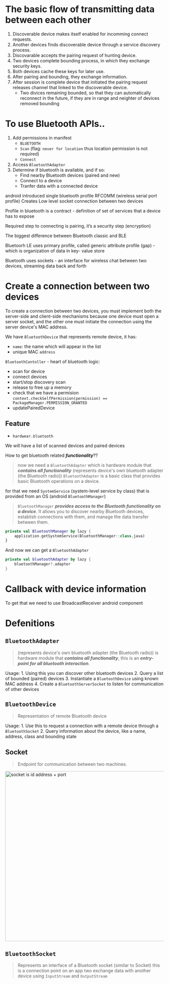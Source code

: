 # The basic flow of transmitting data between each other
1. Discoverable device makes itself enabled for incomming connect requests.  
2. Another devices finds discoverable device through a service discovery process.
3. Discovarable accepts the pairing request of hunting device.
4. Two devices complete bounding process, in which they exchange security keys.
5. Both devices cache these keys for later use.
6. After pairing and bounding, they exchange information.
7. After session is complete device that initiated the pairing request releases channel that linked to the discoverable device.
   - Two divices remaining bounded, so that they can automatically reconnect in the future, if they are in range and neighter of devices removed bounding

# To use Bluetooth APIs..
1. Add permissions in manifest
   - `BLUETOOTH`
   - `Scan` (flag: `never for location` thus location permission is not required)
   - `Connect`
2. Access `BluetoothAdapter`
3. Determine if bluetooth is available, and if so:
   - Find nearby Bluetooth devices (paired and new)
   - Connect to a device
   - Tranfer data with a connected device

android introduced single bluetooth profile RFCOMM (wireless serial port profile)
Creates Low level socket connection between two devices

Profile in bluetooth is a contract - definition of set of services that a device has to expose

Required step to connecting is pairing, it’s a security step (encryption)

The biggest difference between Bluetooth classic and BLE

Bluetoorh LE uses primary profile, called generic attribute profile (gap) - which is organization of data in key- value store

Bluetooth uses sockets - an interface for wireless chat between two devices, streaming data back and forth 


# Create a connection between two devices
To create a connection between two devices, you must implement both the server-side and client-side mechanisms because one device must open a server socket, and the other one must initiate the connection using the server device's MAC address.  

We have `BluetoothDevice` that represents remote device, it has:
- `name`: the name which will appear in the list
- unique MAC `address`

`BluetoothContoller` - heart of bluetooth logic:
- scan for device
- connect devices
- start/stop discovery scan
- release to free up a memory
- check that we have a permision `context.checkSelfPermission(permission) == PackageManager.PERMISSION_GRANTED`
- updatePairedDevice


## Feature
- `hardwear.bluetooth`

We will have a list of scanned devices and paired devices

How to get bluetooth related **_functionality_**??

> now we need a `BluetoothAdapter` which is hardware module that **_contains all functionality_** (represents device's own bluetooth adapter (the Bluetooth radio))
> `BluetoothAdapter` is a basic class that provides basic Bluetooth operations on a device.

for that we need `SystemService` (system-level service by class) that is provided from an OS (android `BluetoothManager`)
> `BluetoothManager` **_provides access to the Bluetooth functionality on a device_**. It allows you to discover nearby Bluetooth devices, establish connections with them, and manage the data transfer between them.

```kotlin
private val BluetoothManager by lazy {
    application.getSystemService(BluetoothManager::class.java)
}
```

And now we can get a `BluetoothAdapter`

```kotlin
private val bluetoothAdapter by lazy {
    bluetoothManager?.adapter
}
```

# Callback with device information
To get that we need to use BroadcastReceiver android component


# Defenitions
## `BluetoothAdapter`
> (represents device's own bluetooth adapter (the Bluetooth radio)) is hardware module that **_contains all functionality_**, this is an **_entry-point for all bluetooth interaction_**.  

Usage: 1. Using this you can discover other bluetooth devices
       2. Query a list of bounded (paired) devices
       3. Instantiate a `BluetoothDevice` using known MAC address
       4. Create a `BluetoothServerSocket` to listen for communication of other devices

## `BluetoothDevice`
> Representation of remote Bluetooth device

Usage: 1. Use this to request a connection with a remote device through a `BluetoothSocket`
       2. Query information about the device, like a name, address, class and bounding state

## Socket
> Endpoint for communication between two machines.

<img width=540px alt="socket is id address + port" src="https://user-images.githubusercontent.com/63263301/229348248-9e9cc63b-7dd5-4523-85ae-9c3aaf7a5594.png"/>

## `BluetoothSocket`
>  Represents an interface of a Bluetooth socket (similar to Socket) this is a connection point on an app two exchange data with another device using `InputStream` and `OutputStream`
